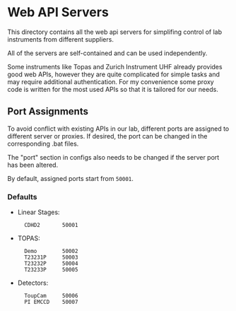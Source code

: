 # Web API Servers

This directory contains all the web api servers for simplifing
control of lab instruments from different suppliers.

All of the servers are self-contained and can be used independently.

Some instruments like Topas and Zurich Instrument UHF already provides
good web APIs, however they are quite complicated for simple tasks and
may require additional authentication. For my convenience some proxy
code is written for the most used APIs so that it is tailored for our
needs.

## Port Assignments

To avoid conflict with existing APIs in our lab, different ports are assigned
to different server or proxies. If desired, the port can be changed in the
corresponding .bat files.

The "port" section in configs also needs to be changed if the server port has been altered.

By default, assigned ports start from `50001`.

### Defaults

* Linear Stages:

        CDHD2       50001

        
* TOPAS:

        Demo        50002
        T23231P     50003
        T23232P     50004
        T23233P     50005


* Detectors:

        ToupCam     50006
        PI EMCCD    50007
